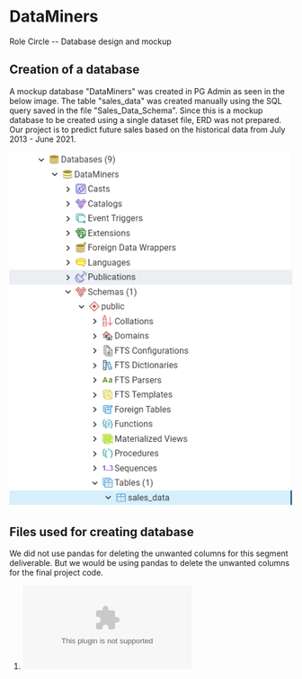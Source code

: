 # DataMiners

Role Circle -- Database design and mockup

## Creation of a database

A mockup database "DataMiners" was created in PG Admin as seen in the below image. The table "sales_data" was created manually using the SQL query saved in the file "Sales_Data_Schema". Since this is a mockup database to be created using a single dataset file, ERD was not prepared. Our project is to predict future sales based on the historical data from July 2013 - June 2021.

![Image](https://github.com/shayanafzal/DataMiners/blob/yashodhan/DataMiners_DB.png)

## Files used for creating database

We did not use pandas for deleting the unwanted columns for this segment deliverable. But we would be using pandas to delete the unwanted columns for the final project code.

1) ![Sales_Data - Only the columns we need](https://github.com/shayanafzal/DataMiners/blob/yashodhan/Sales_Data%20-%20Only%20the%20columns%20we%20need.csv)


